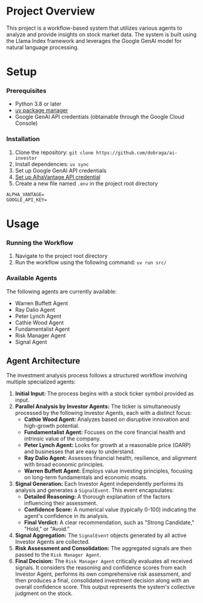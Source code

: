 # Project Overview

This project is a workflow-based system that utilizes various agents to analyze and provide insights on stock market data. The system is built using the Llama Index framework and leverages the Google GenAI model for natural language processing.

# Setup

### Prerequisites

* Python 3.8 or later
* [uv package manager](https://docs.astral.sh/uv/)
* Google GenAI API credentials (obtainable through the Google Cloud Console)

### Installation

1. Clone the repository: `git clone https://github.com/dobraga/ai-investor`
2. Install dependencies: `uv sync`
3. Set up Google GenAI API credentials
4. [Set up AlhaVantage API credential](https://www.alphavantage.co/support/#api-key)
5. Create a new file named `.env` in the project root directory
   
```.env
ALPHA_VANTAGE=
GOOGLE_API_KEY=
```

# Usage

### Running the Workflow

1. Navigate to the project root directory
2. Run the workflow using the following command: `uv run src/`

### Available Agents

The following agents are currently available:

* Warren Buffett Agent
* Ray Dalio Agent
* Peter Lynch Agent
* Cathie Wood Agent
* Fundamentalist Agent
* Risk Manager Agent
* Signal Agent

## Agent Architecture

The investment analysis process follows a structured workflow involving multiple specialized agents:

1.  **Initial Input:** The process begins with a stock ticker symbol provided as input.
2.  **Parallel Analysis by Investor Agents:** The ticker is simultaneously processed by the following Investor Agents, each with a distinct focus:
    *   **Cathie Wood Agent:** Analyzes based on disruptive innovation and high-growth potential.
    *   **Fundamentalist Agent:** Focuses on the core financial health and intrinsic value of the company.
    *   **Peter Lynch Agent:** Looks for growth at a reasonable price (GARP) and businesses that are easy to understand.
    *   **Ray Dalio Agent:** Assesses financial health, resilience, and alignment with broad economic principles.
    *   **Warren Buffett Agent:** Employs value investing principles, focusing on long-term fundamentals and economic moats.
3.  **Signal Generation:** Each Investor Agent independently performs its analysis and generates a `SignalEvent`. This event encapsulates:
    *   **Detailed Reasoning:** A thorough explanation of the factors influencing their assessment.
    *   **Confidence Score:** A numerical value (typically 0-100) indicating the agent's confidence in its analysis.
    *   **Final Verdict:** A clear recommendation, such as "Strong Candidate," "Hold," or "Avoid."
4.  **Signal Aggregation:** The `SignalEvent` objects generated by all active Investor Agents are collected.
5.  **Risk Assessment and Consolidation:** The aggregated signals are then passed to the `Risk Manager Agent`.
6.  **Final Decision:** The `Risk Manager Agent` critically evaluates all received signals. It considers the reasoning and confidence scores from each Investor Agent, performs its own comprehensive risk assessment, and then produces a final, consolidated investment decision along with an overall confidence score. This output represents the system's collective judgment on the stock.
